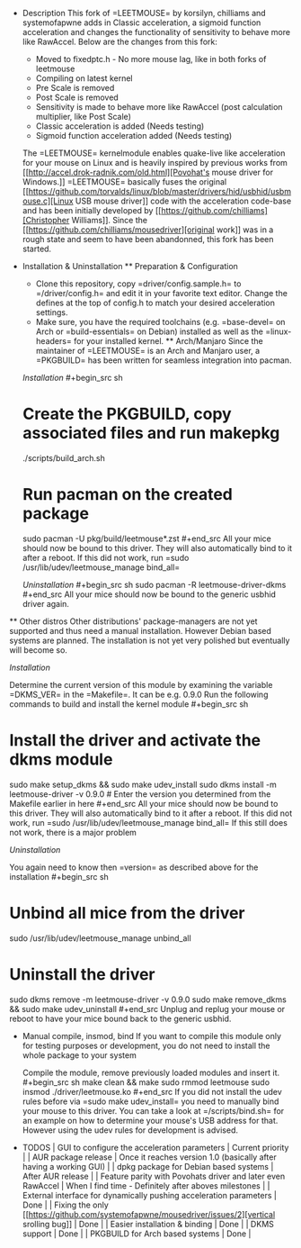 * Description
  This fork of =LEETMOUSE= by korsilyn, chilliams and systemofapwne adds in Classic acceleration, a sigmoid function acceleration and changes the functionality of sensitivity to behave more like RawAccel. Below are the changes from this fork:
   * Moved to fixedptc.h - No more mouse lag, like in both forks of leetmouse
   * Compiling on latest kernel
   * Pre Scale is removed
   * Post Scale is removed
   * Sensitivity is made to behave more like RawAccel (post calculation multiplier, like Post Scale)
   * Classic acceleration is added (Needs testing)
   * Sigmoid function acceleration added (Needs testing)

  The =LEETMOUSE= kernelmodule enables quake-live like acceleration for your mouse on Linux and is heavily inspired by previous works from [[http://accel.drok-radnik.com/old.html][Povohat's mouse driver for Windows.]]
  =LEETMOUSE= basically fuses the original [[https://github.com/torvalds/linux/blob/master/drivers/hid/usbhid/usbmouse.c][Linux USB mouse driver]] code with the acceleration code-base and has been initially developed by [[https://github.com/chilliams][Christopher Williams]].
  Since the [[https://github.com/chilliams/mousedriver][original work]] was in a rough state and seem to have been abandonned, this fork has been started.

* Installation & Uninstallation
** Preparation & Configuration
   + Clone this repository, copy =driver/config.sample.h= to =/driver/config.h= and edit it in your favorite text editor. Change the defines at the top of config.h to match your desired acceleration settings.
   + Make sure, you have the required toolchains (e.g. =base-devel= on Arch or =build-essentials= on Debian) installed as well as the =linux-headers= for your installed kernel.
** Arch/Manjaro
   Since the maintainer of =LEETMOUSE= is an Arch and Manjaro user, a =PKGBUILD= has been written for seamless integration into pacman.

   *Installation*
   #+begin_src sh
   # Create the PKGBUILD, copy associated files and run makepkg
   ./scripts/build_arch.sh
   # Run pacman on the created package
   sudo pacman -U pkg/build/leetmouse*.zst
   #+end_src
   All your mice should now be bound to this driver. They will also automatically bind to it after a reboot. If this did not work, run =sudo /usr/lib/udev/leetmouse_manage bind_all=
   
   *Uninstallation*
   #+begin_src sh
   sudo pacman -R leetmouse-driver-dkms
   #+end_src
   All your mice should now be bound to the generic usbhid driver again.
   
** Other distros
   Other distributions' package-managers are not yet supported and thus need a manual installation. However Debian based systems are planned.
   The installation is not yet very polished but eventually will become so.
   
   *Installation*

   Determine the current version of this module by examining the variable =DKMS_VER= in the =Makefile=. It can be e.g. 0.9.0
   Run the following commands to build and install the kernel module
   #+begin_src sh
   # Install the driver and activate the dkms module
   sudo make setup_dkms && sudo make udev_install
   sudo dkms install -m leetmouse-driver -v 0.9.0 # Enter the version you determined from the Makefile earlier in here
   #+end_src
   All your mice should now be bound to this driver. They will also automatically bind to it after a reboot. If this did not work, run =sudo /usr/lib/udev/leetmouse_manage bind_all=
   If this still does not work, there is a major problem
   
   *Uninstallation*
   
   You again need to know then =version= as described above for the installation
   #+begin_src sh
   # Unbind all mice from the driver
   sudo /usr/lib/udev/leetmouse_manage unbind_all
   # Uninstall the driver
   sudo dkms remove -m leetmouse-driver -v 0.9.0
   sudo make remove_dkms && sudo make udev_uninstall
   #+end_src
   Unplug and replug your mouse or reboot to have your mice bound back to the generic usbhid.
* Manual compile, insmod, bind
   If you want to compile this module only for testing purposes or development, you do not need to install the whole package to your system

   Compile the module, remove previously loaded modules and insert it.
   #+begin_src sh
   make clean && make
   sudo rmmod leetmouse
   sudo insmod ./driver/leetmouse.ko
   #+end_src
   If you did not install the udev rules before via =sudo make udev_install= you need to manually bind your mouse to this driver.
   You can take a look at =/scripts/bind.sh= for an example on how to determine your mouse's USB address for that. However using the udev rules for development is advised.

* TODOS
  | GUI to configure the acceleration parameters                       | Current priority                                                   |
  | AUR package release                                                | Once it reaches version 1.0 (basically after having a working GUI) |
  | dpkg package for Debian based systems                              | After AUR release                                                  |
  | Feature parity with Povohats driver and later even RawAccel        | When I find time - Definitely after aboves milestones              |
  | External interface for dynamically pushing acceleration parameters | Done                                                               |
  | Fixing the only [[https://github.com/systemofapwne/mousedriver/issues/2][vertical srolling bug]]                              | Done                                                               |
  | Easier installation & binding                                      | Done                                                               |
  | DKMS support                                                       | Done                                                               |
  | PKGBUILD for Arch based systems                                    | Done                                                               |
  
